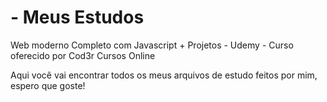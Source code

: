 # - Meus Estudos
Web moderno Completo com Javascript + Projetos - Udemy - Curso oferecido por Cod3r Cursos Online

Aqui você vai encontrar todos os meus arquivos de estudo feitos por mim, espero que goste!
